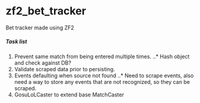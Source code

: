 zf2_bet_tracker
===============

Bet tracker made using ZF2


##### Task list

1. Prevent same match from being entered multiple times.
..* Hash object and check against DB?
2. Validate scraped data prior to persisting.
3. Events defaulting when source not found
..* Need to scrape events, also need a way to store any events that are not recognized, so they can be scraped.
4. GosuLoLCaster to extend base MatchCaster
